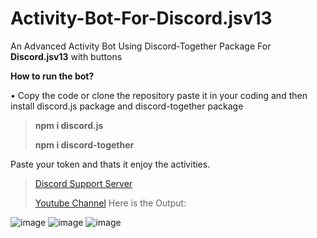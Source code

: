 # Activity-Bot-For-Discord.jsv13
An Advanced Activity Bot Using Discord-Together Package For **Discord.jsv13** with buttons

__How to run the bot?__

• Copy the code or clone the repository paste it in your coding and then install discord.js package and discord-together package

> **npm i discord.js**
>
> **npm i discord-together**

Paste your token and thats it enjoy the activities.

> [Discord Support Server](https://discord.gg/FdAPpZXpJF)
> 
> [Youtube Channel](https://www.youtube.com/channel/UCxLLUfZ-CXEgsJpZOe8pSPA)
Here is the Output: 

![image](https://user-images.githubusercontent.com/89440730/147867829-2f5ba7b6-26ac-45e7-86a6-d3099eb72035.png)
![image](https://user-images.githubusercontent.com/89440730/147867855-65bfaf6f-816b-471f-b59f-dd2365af7955.png)
![image](https://user-images.githubusercontent.com/89440730/147867885-41e6d2bb-c1da-4fcf-a6db-2c7a7d24304c.png)
